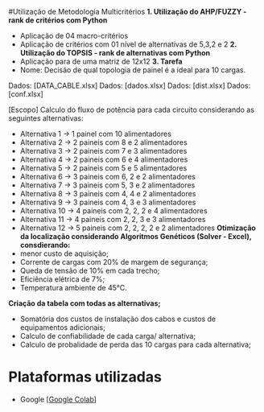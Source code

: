 #Utilização de Metodologia Multicritérios
**1. Utilização do AHP/FUZZY - rank de critérios com Python**
- Aplicação de 04 macro-critérios
- Aplicação de critérios com 01 nível de alternativas de 5,3,2 e 2
**2. Utilização do TOPSIS - rank de alternativas com Python**
- Aplicação para de uma matriz de 12x12
**3. Tarefa**
- Nome: Decisão de qual topologia de painel é a ideal para 10 cargas.

Dados: [DATA_CABLE.xlsx]
Dados: [dados.xlsx]
Dados: [dist.xlsx]
Dados: [conf.xlsx]


[Escopo] Calculo do fluxo de potência para cada circuito considerando as seguintes alternativas:
- Alternativa 1  -> 1 painel com 10 alimentadores
- Alternativa 2  -> 2 paineis com 8 e 2 alimentadores
- Alternativa 3  -> 2 paineis com 7 e 3 alimentadores
- Alternativa 4  -> 2 paineis com 6 e 4 alimentadores
- Alternativa 5  -> 2 paineis com 5 e 5 alimentadores
- Alternativa 6  -> 3 paineis com 6, 2 e 2 alimentadores
- Alternativa 7  -> 3 paineis com 5, 3 e 2 alimentadores
- Alternativa 8  -> 3 paineis com 4, 4 e 2 alimentadores
- Alternativa 9  -> 3 paineis com 4, 3 e 3 alimentadores
- Alternativa 10 -> 4 paineis com 2, 2, 2 e 4 alimentadores
- Alternativa 11 -> 4 paineis com 2, 2, 3 e 3 alimentadores
- Alternativa 12 -> 5 paineis com 2, 2, 2, 2 e 2 alimentadores
**Otimização da localização considerando Algoritmos Genéticos (Solver - Excel), consdierando:**
- menor custo de aquisição;
- Corrente de cargas com 20% de margem de segurança;
- Queda de tensão de 10% em cada trecho;
- Eficiência elétrica de 7%;
- Temperatura ambiente de 45°C.

**Criação da tabela com todas as alternativas;**
- Somatória dos custos de instalação dos cabos e custos de equipamentos adicionais;
- Calculo de confiabilidade de cada carga/ alternativa;
- Calculo de probalidade de perda das 10 cargas para cada alternativa;


#  Plataformas utilizadas
- Google [[Google Colab](https://colab.research.google.com/)]

